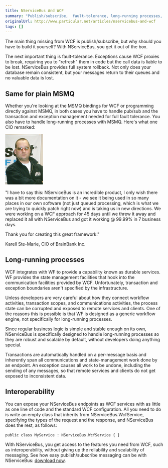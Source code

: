 ```yaml
---
title: NServiceBus And WCF
summary: "Publish/subscribe,  fault-tolerance, long-running processes, interoperabilityâ€”what more could you want?"
originalUrl: http://www.particular.net/articles/nservicebus-and-wcf
tags: []
---
```


The main thing missing from WCF is publish/subscribe, but why should you have to build it yourself? With NServiceBus, you get it out of the box.

The next important thing is fault-tolerance. Exceptions cause WCF proxies to break, requiring you to "refresh" them in code but the call data is liable to be lost. NServiceBus provides full system rollback. Not only does your database remain consistent, but your messages return to their queues and no valuable data is lost.

Same for plain MSMQ
-------------------

Whether you're looking at the MSMQ bindings for WCF or programming directly against MSMQ, in both cases you have to handle pub/sub and the transaction and exception management needed for full fault tolerance. You also have to handle long-running processes with MSMQ. Here's what one CIO remarked:

![Karell Ste-Marie, CIO of BrainBank Inc](karell_Ste_Marie.jpg "Karell Ste-Marie, CIO of BrainBank Inc")


"I have to say this: NServiceBus is an incredible product, I only wish there was a bit more documentation on it - we see it being used in so many places in our own software (not just queued processing, which is what we are trying to quickly patch right now) and is taking us in new directions. We were working on a WCF approach for 45 days until we threw it away and replaced it all with NServiceBus and got it working @ 99.99% in 7 business days.

Thank you for creating this great framework."

Karell Ste-Marie, CIO of BrainBank Inc.



Long-running processes
----------------------

WCF integrates with WF to provide a capability known as durable services. WF provides the state management facilities that hook into the communication facilities provided by WCF. Unfortunately, transaction and exception boundaries aren't specified by the infrastructure.

Unless developers are very careful about how they connect workflow activities, transaction scopes, and communications activities, the process state can be corrupted and exposed to remote services and clients. One of the reasons this is possible is that WF is designed as a generic workflow engine, not specifically for long-running processes.

Since regular business logic is simple and stable enough on its own, NServiceBus is specifically designed to handle long-running processes so they are robust and scalable by default, without developers doing anything special.

Transactions are automatically handled on a per-message basis and inherently span all communications and state-management work done by an endpoint. An exception causes all work to be undone, including the sending of any messages, so that remote services and clients do not get exposed to inconsistent data.


Interoperability
----------------

You can expose your NServiceBus endpoints as WCF services with as little as one line of code and the standard WCF configuration. All you need to do is write an empty class that inherits from NServiceBus.WcfService, specifying the types of the request and the response, and NServiceBus does the rest, as follows:

    public class MyService : NServiceBus.WcfService { }

With NServiceBus, you get access to the features you need from WCF, such as interoperability, without giving up the reliability and scalability of messaging. See how easy publish/subscribe messaging can be with NServiceBus: [download now](/downloads).

